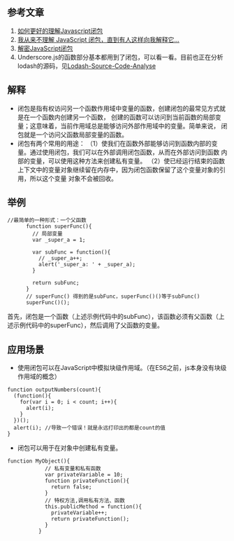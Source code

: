 ## 参考文章
1. [如何更好的理解Javascript闭包](https://www.zhihu.com/question/31383111)
2. [我从来不理解 JavaScript 闭包，直到有人这样向我解释它...](https://blog.fundebug.com/2019/02/12/understand-javascript-closure/)
3. [解密JavaScript闭包](https://blog.fundebug.com/2017/07/31/javascript-closure/)
4. Underscore.js的函数部分基本都用到了闭包，可以看一看。目前也正在分析lodash的源码，见[Lodash-Source-Code-Analyse](https://github.com/JCHappytime/Lodash-Source-Code-Analyse)
## 解释
- 闭包是指有权访问另一个函数作用域中变量的函数，创建闭包的最常见方式就是在一个函数内创建另一个函数，
创建的函数可以访问到当前函数的局部变量；这意味着，当前作用域总是能够访问外部作用域中的变量。简单来说，
闭包就是一个访问父函数局部变量的函数。
- 闭包有两个常用的用途：
  （1）使我们在函数外部能够访问到函数内部的变量。通过使用闭包，我们可以在外部调用闭包函数，从而在外部访问到函数
      内部的变量，可以使用这种方法来创建私有变量。
  （2）使已经运行结束的函数上下文中的变量对象继续留在内存中，因为闭包函数保留了这个变量对象的引用，所以这个变量
      对象不会被回收。
## 举例
```
//最简单的一种形式：一个父函数 
      function superFunc(){
        // 局部变量
        var _super_a = 1;

        var subFunc = function(){
          // _super_a++;
          alert('_super_a: ' + _super_a);
        }

        return subFunc;
      }
      // superFunc() 得到的是subFunc，superFunc()()等于subFunc()
      superFunc()();
```
首先，闭包是一个函数（上述示例代码中的subFunc），该函数必须有父函数（上述示例代码中的superFunc），然后调用了父函数的变量。
## 应用场景
- 使用闭包可以在JavaScript中模拟块级作用域。（在ES6之前，js本身没有块级作用域的概念）
```
function outputNumbers(count){
  (function(){
    for(var i = 0; i < count; i++){
      alert(i);
    }
  })();
  alert(i); //导致一个错误！就是永远打印出的都是count的值
}
```
- 闭包可以用于在对象中创建私有变量。
```
function MyObject(){
            // 私有变量和私有函数
            var privateVariable = 10;
            function privateFunction(){
              return false;
            }
            // 特权方法,调用私有方法、函数
            this.publicMethod = function(){
              privateVariable++;
              return privateFunction();
            }
          }
```


